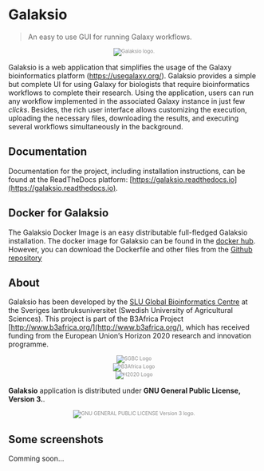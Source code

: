 # Galaksio
> An easy to use GUI for running Galaxy workflows.

<div class="imageContainer" style="text-align:center; font-size:10px; color:#898989" >
    <img src="https://cloud.githubusercontent.com/assets/11427394/26060697/1dc10348-3986-11e7-92ae-e41b98a27625.png" title="Galaksio logo."/>
</div>

Galaksio is a web application that simplifies the usage of the Galaxy bioinformatics platform (https://usegalaxy.org/).
Galaksio provides a simple but complete UI for using Galaxy for biologists that require bioinformatics workflows to complete their research. 
Using the application, users can run any workflow implemented in the associated Galaxy instance in just few *clicks*. 
Besides, the rich user interface allows customizing the execution, uploading the necessary files, downloading the results, and executing several workflows simultaneously in the background. 

## Documentation
Documentation for the project, including installation instructions, can be found at the ReadTheDocs platform: [https://galaksio.readthedocs.io](https://galaksio.readthedocs.io). 

## Docker for Galaksio
The Galaksio Docker Image is an easy distributable full-fledged Galaksio installation.
The docker image for Galaksio can be found in the [docker hub](https://hub.docker.com/r/fikipollo/galaksio/). However, you can download the Dockerfile and other files from the [Github repository](https://github.com/fikipollo/galaksio-docker)

## About
Galaksio has been developed by the [SLU Global Bioinformatics Centre](http://sgbc.slu.se/) at the Sveriges lantbruksuniversitet (Swedish University of Agricultural Sciences).
This project is part of the B3Africa Project [http://www.b3africa.org/](http://www.b3africa.org/), which has received funding from the European Union’s Horizon 2020 research and innovation programme.
<div class="imageContainer" style="text-align:center; font-size:10px; color:#898989" >
    <img src="https://cloud.githubusercontent.com/assets/11427394/26060852/8fd4b7ae-3986-11e7-9e99-872b430732a5.png" title="SGBC Logo"/>
</div>

<div class="imageContainer" style="text-align:center; font-size:10px; color:#898989" >
    <img src="https://cloud.githubusercontent.com/assets/11427394/26060695/1da40540-3986-11e7-903e-551bffd23873.jpg" title="B3Africa Logo"/>
</div>

<div class="imageContainer" style="text-align:center; font-size:10px; color:#898989" >
    <img src="https://cloud.githubusercontent.com/assets/11427394/26060696/1da4622e-3986-11e7-9192-e9e01448061d.png" title="H2020 Logo"/>
</div>


**Galaksio** application is distributed under **GNU General Public License, Version 3.**.

<div class="imageContainer" style="text-align:center; font-size:10px; color:#898989" >
    <img src="https://cloud.githubusercontent.com/assets/11427394/26060829/7a682612-3986-11e7-871e-0dcd7ac5997d.png" title="GNU GENERAL PUBLIC LICENSE Version 3 logo."/>
</div>

## Some screenshots
Comming soon...
